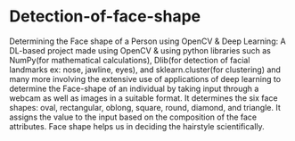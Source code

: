 # Detection-of-face-shape
Determining the Face shape of a Person using OpenCV &amp; Deep Learning: A DL-based project made using OpenCV &amp; using python libraries such as NumPy(for mathematical calculations), Dlib(for detection of facial landmarks ex: nose, jawline, eyes), and sklearn.cluster(for clustering) and many more involving the extensive use of applications of deep learning to determine the Face-shape of an individual by taking input through a webcam as well as images in a suitable format. It determines the six face shapes: oval, rectangular, oblong, square, round, diamond, and triangle. It assigns the value to the input based on the composition of the face attributes. Face shape helps us in deciding the hairstyle scientifically. 
